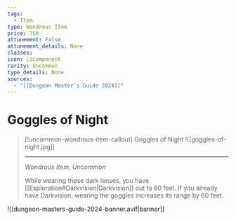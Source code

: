 ```yaml
---
tags:
  - Item
type: Wondrous Item
price: 750
attunement: False
attunement_details: None
classes:
icon: LiComponent
rarity: Uncommon
type_details: None
sources: 
  - "[[Dungeon Master's Guide 2024]]"
---
```

# Goggles of Night
>[!uncommon-wondrous-item-callout] Goggles of Night
>![[goggles-of-night.jpg]]
>
>---
>_Wondrous Item, Uncommon_
>
>While wearing these dark lenses, you have [[Exploration#Darkvision\|Darkvision]] out to 60 feet. If you already have Darkvision, wearing the goggles increases its range by 60 feet.
>
>


![[dungeon-masters-guide-2024-banner.avif|banner]]